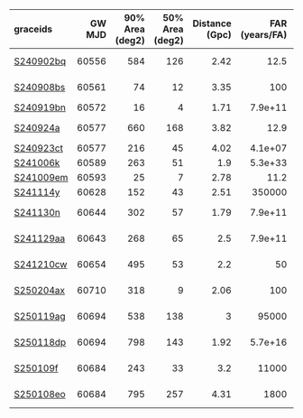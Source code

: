 | graceids                                                          |   GW MJD |   90% Area (deg2) |   50% Area (deg2) |   Distance (Gpc) |   FAR (years/FA) |   Mass (M_sol) | trigger          |
|:------------------------------------------------------------------|---------:|------------------:|------------------:|-----------------:|-----------------:|---------------:|:-----------------|
| [S240902bq](https://gracedb.ligo.org/superevents/S240902bq/view/) |    60556 |               584 |               126 |             2.42 |         12.5     |             84 | predates trigger |
| [S240908bs](https://gracedb.ligo.org/superevents/S240908bs/view/) |    60561 |                74 |                12 |             3.35 |        100       |            118 | predates trigger |
| [S240919bn](https://gracedb.ligo.org/superevents/S240919bn/view/) |    60572 |                16 |                 4 |             1.71 |          7.9e+11 |             61 | triggered        |
| [S240924a](https://gracedb.ligo.org/superevents/S240924a/view/)   |    60577 |               660 |               168 |             3.82 |         12.9     |            121 | not triggered    |
| [S240923ct](https://gracedb.ligo.org/superevents/S240923ct/view/) |    60577 |               216 |                45 |             4.02 |          4.1e+07 |            140 | triggered        |
| [S241006k](https://gracedb.ligo.org/superevents/S241006k/view/)   |    60589 |               263 |                51 |             1.9  |          5.3e+33 |             80 | triggered        |
| [S241009em](https://gracedb.ligo.org/superevents/S241009em/view/) |    60593 |                25 |                 7 |             2.78 |         11.2     |             93 | triggered        |
| [S241114y](https://gracedb.ligo.org/superevents/S241114y/view/)   |    60628 |               152 |                43 |             2.51 |     350000       |             92 | triggered        |
| [S241130n](https://gracedb.ligo.org/superevents/S241130n/view/)   |    60644 |               302 |                57 |             1.79 |          7.9e+11 |             64 | not triggered    |
| [S241129aa](https://gracedb.ligo.org/superevents/S241129aa/view/) |    60643 |               268 |                65 |             2.5  |          7.9e+11 |             86 | not triggered    |
| [S241210cw](https://gracedb.ligo.org/superevents/S241210cw/view/) |    60654 |               495 |                53 |             2.2  |         50       |             81 | not triggered    |
| [S250204ax](https://gracedb.ligo.org/superevents/S250204ax/view/) |    60710 |               318 |                 9 |             2.06 |        100       |             76 | not triggered    |
| [S250119ag](https://gracedb.ligo.org/superevents/S250119ag/view/) |    60694 |               538 |               138 |             3    |      95000       |            111 | not triggered    |
| [S250118dp](https://gracedb.ligo.org/superevents/S250118dp/view/) |    60694 |               798 |               143 |             1.92 |          5.7e+16 |             71 | missed trigger   |
| [S250109f](https://gracedb.ligo.org/superevents/S250109f/view/)   |    60684 |               243 |                33 |             3.2  |      11000       |            116 | not triggered    |
| [S250108eo](https://gracedb.ligo.org/superevents/S250108eo/view/) |    60684 |               795 |               257 |             4.31 |       1800       |            145 | not triggered    |